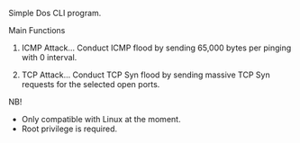Simple Dos CLI program.

Main Functions

1. ICMP Attack...
    Conduct ICMP flood by sending 65,000 bytes per pinging with 0 interval.

2. TCP Attack...
    Conduct TCP Syn flood by sending massive TCP Syn requests for the selected open ports.

NB!
* Only compatible with Linux at the moment.
* Root privilege is required.
